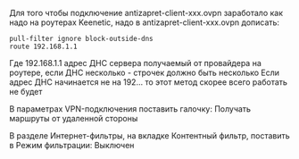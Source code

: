 Для того чтобы подключение antizapret-client-xxx.ovpn заработало как надо на роутерах Keenetic, надо в antizapret-client-xxx.ovpn дописать:

```
pull-filter ignore block-outside-dns
route 192.168.1.1
```

Где 192.168.1.1 адрес ДНС сервера получаемый от провайдера на роутере, если ДНС несколько - строчек должно быть несколько 
Если адрес ДНС начинается не на 192... то этот метод скорее всего работать не будет

В параметрах VPN-подключения поставить галочку: Получать маршруты от удаленной стороны

В разделе Интернет-фильтры, на вкладке Контентный фильтр, поставить в Режим фильтрации: Выключен